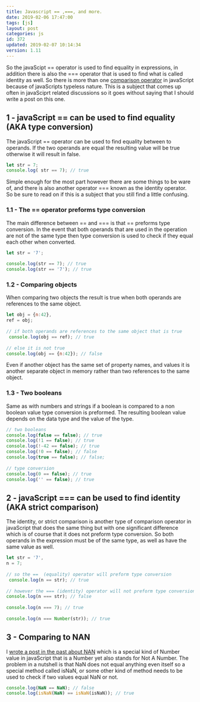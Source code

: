 ```yaml
---
title: Javascript == ,===, and more.
date: 2019-02-06 17:47:00
tags: [js]
layout: post
categories: js
id: 372
updated: 2019-02-07 10:14:34
version: 1.11
---
```


So the javaScipt == operator is used to find equality in expressions, in addition there is also the === operator that is used to find what is called identity as well. So there is more than one [comparison operator](https://developer.mozilla.org/en-US/docs/Web/JavaScript/Reference/Operators/Comparison_Operators) in javaScript because of javaScripts typeless nature. This is a subject that comes up often in javaSciprt related discussions so it goes without saying that I should write a post on this one.

<!-- more -->

## 1 - javaScript == can be used to find equality (AKA type conversion)

The javaScript == operator can be used to find equality between to operands. If the two operands are equal the resulting value will be true otherwise it will result in false.

```js
let str = 7;
console.log( str == 7); // true
```

Simple enough for the most part however there are some things to be ware of, and there is also another operator === known as the identity operator. So be sure to read on if this is a subject that you still find a little confusing.

### 1.1 - The == operator preforms type conversion

The main difference between == and === is that == preforms type conversion. In the event that both operands that are used in the operation are not of the same type then type conversion is used to check if they equal each other when converted.

```js
let str = '7';
 
console.log(str == 7); // true
console.log(str == '7'); // true
```

### 1.2 - Comparing objects

When comparing two objects the result is true when both operands are references to the same object.

```js
let obj = {n:42},
ref = obj;
 
// if both operands are references to the same object that is true
 console.log(obj == ref); // true
 
// else it is not true
console.log(obj == {n:42}); // false
```

Even if another object has the same set of property names, and values it is another separate object in memory rather than two references to the same object.

### 1.3 - Two booleans

Same as with numbers and strings if a boolean is compared to a non boolean value type conversion is preformed. The resulting boolean value depends on the data type and the value of the type.

```js
// two booleans
console.log(false == false); // true
console.log(!1 == false); // true
console.log(!-42 == false); // true
console.log(!0 == false); // false
console.log(true == false); // false;
 
// type conversion
console.log(0 == false); // true
console.log('' == false); // true
```

## 2 - javaScript === can be used to find identity (AKA strict comparison)

The identity, or strict comparison is another type of comparison operator in javaScript that does the same thing but with one significant difference which is of course that it does not preform type conversion. So both operands in the expression must be of the same type, as well as have the same value as well.

```js
let str = '7',
n = 7;
 
// so the ==  (equality) operator will preform type conversion
 console.log(n == str); // true
 
// however the === (identity) operator will not preform type conversion
console.log(n === str); // false
 
console.log(n === 7); // true
 
console.log(n === Number(str)); // true
```

## 3 - Comparing to NAN

I [wrote a post in the past about NAN](/2017/09/23/js-nan/) which is a special kind of Number value in javaScript that is a Number yet also stands for Not A Number. The problem in a nutshell is that NaN does not equal anything even itself so a special method called isNaN, or some other kind of method needs to be used to check if two values equal NaN or not.

```js
console.log(NaN == NaN); // false
console.log(isNaN(NaN) == isNaN(isNaN)); // true
```